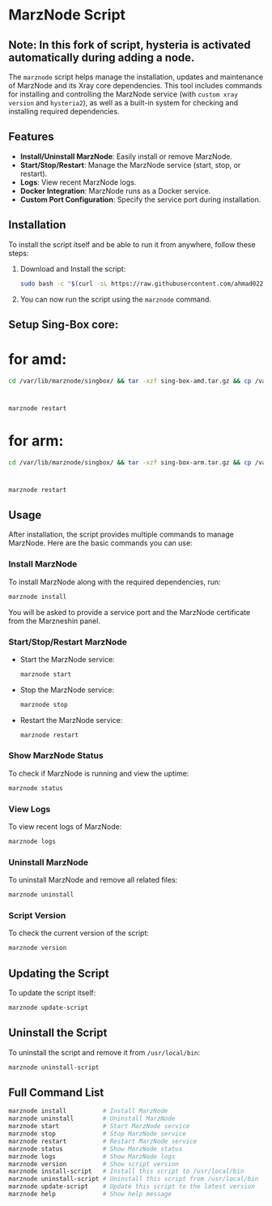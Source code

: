 # MarzNode Script

## Note: In this fork of script, hysteria is activated automatically during adding a node.

The `marznode` script helps manage the installation, updates and maintenance of MarzNode and its Xray core dependencies. This tool includes commands for installing and controlling the MarzNode service (with `custom xray version` and `hysteria2`), as well as a built-in system for checking and installing required dependencies.

## Features

- **Install/Uninstall MarzNode**: Easily install or remove MarzNode.
- **Start/Stop/Restart**: Manage the MarzNode service (start, stop, or restart).
- **Logs**: View recent MarzNode logs.
- **Docker Integration**: MarzNode runs as a Docker service.
- **Custom Port Configuration**: Specify the service port during installation.

## Installation

To install the script itself and be able to run it from anywhere, follow these steps:

1. Download and Install the script:
    ```bash
    sudo bash -c "$(curl -sL https://raw.githubusercontent.com/ahmad02223/marznode-script/main/install.sh)" @ install-script
    ```

2. You can now run the script using the `marznode` command.

## Setup Sing-Box core:

# for amd:
  ```bash
  cd /var/lib/marznode/singbox/ && tar -xzf sing-box-amd.tar.gz && cp /var/lib/marznode/singbox/sing-box-1.10.5-linux-amd64/sing-box /var/lib/marznode/sing-box
  ```
# 
  ```bash
  marznode restart
  ```

# for arm:
  ```bash
  cd /var/lib/marznode/singbox/ && tar -xzf sing-box-arm.tar.gz && cp /var/lib/marznode/singbox/sing-box-1.10.5-linux-arm64/sing-box /var/lib/marznode/sing-box
  ```
# 
  ```bash
  marznode restart
  ```

## Usage

After installation, the script provides multiple commands to manage MarzNode. Here are the basic commands you can use:

### Install MarzNode

To install MarzNode along with the required dependencies, run:
```bash
marznode install
```
You will be asked to provide a service port and the MarzNode certificate from the Marzneshin panel.

### Start/Stop/Restart MarzNode

- Start the MarzNode service:
    ```bash
    marznode start
    ```
- Stop the MarzNode service:
    ```bash
    marznode stop
    ```
- Restart the MarzNode service:
    ```bash
    marznode restart
    ```

### Show MarzNode Status

To check if MarzNode is running and view the uptime:
```bash
marznode status
```

### View Logs

To view recent logs of MarzNode:
```bash
marznode logs
```

### Uninstall MarzNode

To uninstall MarzNode and remove all related files:
```bash
marznode uninstall
```

### Script Version

To check the current version of the script:
```bash
marznode version
```

## Updating the Script

To update the script itself:
```bash
marznode update-script
```

## Uninstall the Script

To uninstall the script and remove it from `/usr/local/bin`:
```bash
marznode uninstall-script
```

## Full Command List

```bash
marznode install          # Install MarzNode
marznode uninstall        # Uninstall MarzNode
marznode start            # Start MarzNode service
marznode stop             # Stop MarzNode service
marznode restart          # Restart MarzNode service
marznode status           # Show MarzNode status
marznode logs             # Show MarzNode logs
marznode version          # Show script version
marznode install-script   # Install this script to /usr/local/bin
marznode uninstall-script # Uninstall this script from /usr/local/bin
marznode update-script    # Update this script to the latest version
marznode help             # Show help message
```
